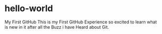 # hello-world
My First GitHub
This is my First GitHub Experience so excited to learn what is new in it after all the Buzz i have Heard about Git.
